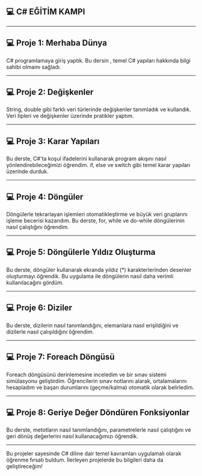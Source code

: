 ## 💻 C# EĞİTİM KAMPI

---

## 💻 Proje 1: Merhaba Dünya

C# programlamaya giriş yaptık. Bu dersin , temel C# yapıları hakkında bilgi sahibi olmamı sağladı.

---

## 💻 Proje 2: Değişkenler 

String, double gibi farklı veri türlerinde değişkenler tanımladık ve kullandık. Veri tipleri ve değişkenler üzerinde pratikler yaptım.

---

## 💻 Proje 3: Karar Yapıları

Bu derste, C#'ta koşul ifadelerini kullanarak program akışını nasıl yönlendirebileceğimizi öğrendim. if, else ve switch gibi temel karar yapıları üzerinde durduk.

---

## 💻 Proje 4: Döngüler

Döngülerle tekrarlayan işlemleri otomatikleştirme ve büyük veri gruplarını işleme becerisi kazandım. Bu derste, for, while ve do-while döngülerinin nasıl çalıştığını öğrendim.

---

## 💻 Proje 5: Döngülerle Yıldız Oluşturma

Bu derste, döngüler kullanarak ekranda yıldız (*) karakterlerinden desenler oluşturmayı öğrendik. Bu uygulama ile döngülerin nasıl daha verimli kullanılacağını gördüm.

---

## 💻 Proje 6: Diziler

Bu derste, dizilerin nasıl tanımlandığını, elemanlara nasıl erişildiğini ve dizilerle nasıl çalışıldığını öğrendim.

---

## 💻 Proje 7: Foreach Döngüsü

Foreach döngüsünü derinlemesine inceledim ve bir sınav sistemi simülasyonu geliştirdim. Öğrencilerin sınav notlarını alarak, ortalamalarını hesapladım ve başarı durumlarını (geçme/kalma) otomatik olarak belirledim.

---

## 💻 Proje 8: Geriye Değer Döndüren Fonksiyonlar

Bu derste, metotların nasıl tanımlandığını, parametrelerle nasıl çalıştığını ve geri dönüş değerlerini nasıl kullanacağımızı öğrendik.

---

Bu projeler sayesinde C# diline dair temel kavramları uygulamalı olarak öğrenme fırsatı buldum. İlerleyen projelerde bu bilgileri daha da geliştireceğim!

